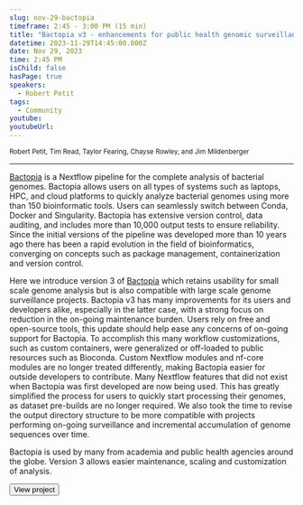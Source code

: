 ```yaml
---
slug: nov-29-bactopia
timeframe: 2:45 - 3:00 PM (15 min)
title: "Bactopia v3 - enhancements for public health genomic surveillance"
datetime: 2023-11-29T14:45:00.000Z
date: Nov 29, 2023
time: 2:45 PM
isChild: false
hasPage: true
speakers:
  - Robert Petit
tags:
  - Community
youtube:
youtubeUrl:
---
```

<div className="mb-4">
  <small className="typo-small">
    Robert Petit, Tim Read, Taylor Fearing, Chayse Rowley, and Jim Mildenberger
  </small>
</div>

<hr className="border-t border-gray-50 mb-4 opacity-20" />

[Bactopia](https://bactopia.github.io/) is a Nextflow pipeline for the complete analysis of bacterial genomes. Bactopia allows users on all types of systems such as laptops, HPC, and cloud platforms to quickly analyze bacterial genomes using more than 150 bioinformatic tools. Users can seamlessly switch between Conda, Docker and Singularity. Bactopia has extensive version control, data auditing, and includes more than 10,000 output tests to ensure reliability. Since the initial versions of the pipeline was developed more than 10 years ago there has been a rapid evolution in the field of bioinformatics, converging on concepts such as package management, containerization and version control. 

Here we introduce version 3 of [Bactopia](https://bactopia.github.io/) which retains usability for small scale genome analysis but is also compatible with large scale genome surveillance projects. Bactopia v3 has many improvements for its users and developers alike, especially in the latter case, with a strong focus on reduction in the on-going maintenance burden. Users rely on free and open-source tools, this update should help ease any concerns of on-going support for Bactopia. To accomplish this many workflow customizations, such as custom containers, were generalized or off-loaded to public resources such as Bioconda. Custom Nextflow modules and nf-core modules are no longer treated differently, making Bactopia easier for outside developers to contribute. Many Nextflow features that did not exist when Bactopia was first developed are now being used. This has greatly simplified the process for users to quickly start processing their genomes, as dataset pre-builds are no longer required. We also took the time to revise the output directory structure to be more compatible with projects performing on-going surveillance and incremental accumulation of genome sequences over time.

Bactopia is used by many from academia and public health agencies around the globe. Version 3 allows easier maintenance, scaling and customization of analysis.

<div>
  <Button to="https://bactopia.github.io/" variant="secondary" size="md" arrow>
    View project
  </Button>
</div>
